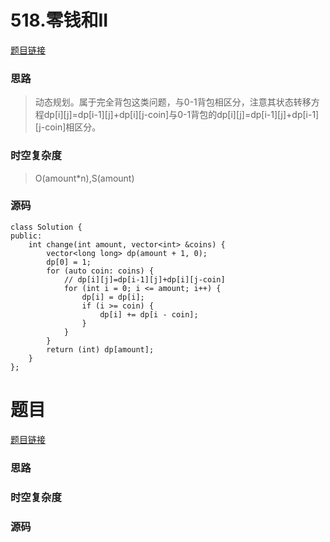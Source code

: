 # 518.零钱和II

[题目链接](https://leetcode.cn/problems/coin-change-ii/description/)

### 思路

> 动态规划。属于完全背包这类问题，与0-1背包相区分，注意其状态转移方程dp\[i][j]=dp\[i-1][j]+dp\[i][j-coin]与0-1背包的dp\[i][j]=dp\[i-1][j]+dp\[i-1][j-coin]相区分。

### 时空复杂度

> O(amount*n),S(amount)

### 源码

```
class Solution {
public:
    int change(int amount, vector<int> &coins) {
        vector<long long> dp(amount + 1, 0);
        dp[0] = 1;
        for (auto coin: coins) {
            // dp[i][j]=dp[i-1][j]+dp[i][j-coin]
            for (int i = 0; i <= amount; i++) {
                dp[i] = dp[i];
                if (i >= coin) {
                    dp[i] += dp[i - coin];
                }
            }
        }
        return (int) dp[amount];
    }
};
```

# 题目

[题目链接]()

### 思路

> 

### 时空复杂度

> 

### 源码

```

```


